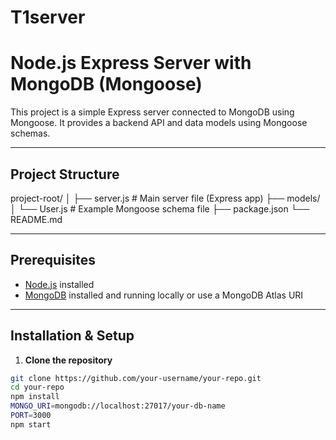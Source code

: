 # T1server
# Node.js Express Server with MongoDB (Mongoose)

This project is a simple Express server connected to MongoDB using Mongoose. It provides a backend API and data models using Mongoose schemas.

---

## Project Structure

project-root/
│
├── server.js # Main server file (Express app)
├── models/
│ └── User.js # Example Mongoose schema file
├── package.json
└── README.md

---

## Prerequisites

- [Node.js](https://nodejs.org/) installed
- [MongoDB](https://www.mongodb.com/) installed and running locally or use a MongoDB Atlas URI

---

## Installation & Setup

1. **Clone the repository**

```bash
git clone https://github.com/your-username/your-repo.git
cd your-repo
npm install
MONGO_URI=mongodb://localhost:27017/your-db-name
PORT=3000
npm start
